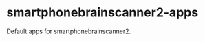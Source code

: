 smartphonebrainscanner2-apps
============================

Default apps for smartphonebrainscanner2.